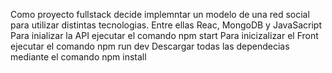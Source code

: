 Como proyecto fullstack decide implemntar un modelo de una red social para utilizar distintas tecnologias. Entre ellas Reac, MongoDB y JavaSacript
Para inializar la API ejecutar el comando npm start
Para inicizalizar el Front ejecutar el comando npm run dev
Descargar todas las dependecias mediante el comando npm install
